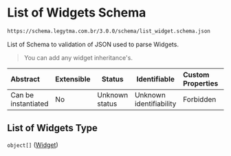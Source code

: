 # List of Widgets Schema

```txt
https://schema.legytma.com.br/3.0.0/schema/list_widget.schema.json
```

List of Schema to validation of JSON used to parse Widgets.


> You can add any widget inheritance's.
>

| Abstract            | Extensible | Status         | Identifiable            | Custom Properties | Additional Properties | Access Restrictions | Defined In                                                                          |
| :------------------ | ---------- | -------------- | ----------------------- | :---------------- | --------------------- | ------------------- | ----------------------------------------------------------------------------------- |
| Can be instantiated | No         | Unknown status | Unknown identifiability | Forbidden         | Allowed               | none                | [list_widget.schema.json](../schema/list_widget.schema.json) |

## List of Widgets Type

`object[]` ([Widget](list_widget-widget.md))
